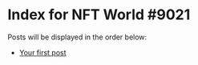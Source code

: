 # Index for NFT World #9021
Posts will be displayed in the order below:

- [Your first post](./001-first.md)


